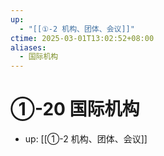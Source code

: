 ```yaml
---
up:
  - "[[①-2 机构、团体、会议]]"
ctime: 2025-03-01T13:02:52+08:00
aliases:
  - 国际机构
---
```


# ①-20 国际机构

- up: [[①-2 机构、团体、会议]]

